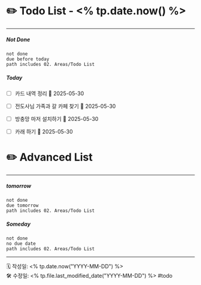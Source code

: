 # ✏️ Todo List  - <% tp.date.now() %>
---
##### Not Done
```tasks
not done
due before today
path includes 02. Areas/Todo List
```

##### Today
- [ ] 카드 내역 정리 📅 2025-05-30 
- [ ] 전도사님 가족과 갈 카페 찾기 📅 2025-05-30 
- [ ] 방충망 마저 설치하기 📅 2025-05-30 
- [ ] 카래 하기 📅 2025-05-30 


# ✏️ Advanced List
---
##### tomorrow
```tasks
not done
due tomorrow
path includes 02. Areas/Todo List
```
##### Someday
```tasks
not done
no due date
path includes 02. Areas/Todo List
```
 
---
🗓 작성일: <% tp.date.now("YYYY-MM-DD") %>  
🛠 수정일: <% tp.file.last_modified_date("YYYY-MM-DD") %>
#todo